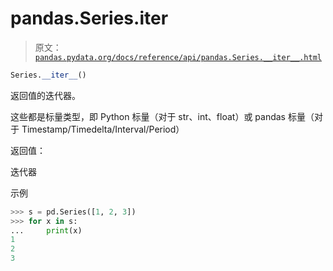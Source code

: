 # pandas.Series.__iter__

> 原文：[`pandas.pydata.org/docs/reference/api/pandas.Series.__iter__.html`](https://pandas.pydata.org/docs/reference/api/pandas.Series.__iter__.html)

```py
Series.__iter__()
```

返回值的迭代器。

这些都是标量类型，即 Python 标量（对于 str、int、float）或 pandas 标量（对于 Timestamp/Timedelta/Interval/Period）

返回值：

迭代器

示例

```py
>>> s = pd.Series([1, 2, 3])
>>> for x in s:
...     print(x)
1
2
3 
```
